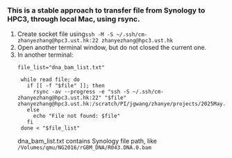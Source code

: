 ### This is a stable approach to transfer file from Synology to HPC3, through local Mac, using rsync.
1. Create socket file using```ssh -M -S ~/.ssh/cm-zhanyezhang@hpc3.ust.hk:22 zhanyezhang@hpc3.ust.hk```
2. Open another terminal window, but do not closed the current one.
3. In another terminal:
   ```
   file_list="dna_bam_list.txt"

    while read file; do
      if [[ -f "$file" ]]; then
        rsync -av --progress -e "ssh -S ~/.ssh/cm-zhanyezhang@hpc3.ust.hk:22" "$file" zhanyezhang@hpc3.ust.hk:/scratch/PI/jgwang/zhanye/projects/2025May.HLA_longitudinal/HM_LOH/bam/raw/
      else
        echo "File not found: $file"
      fi
    done < "$file_list"

   ```
   dna_bam_list.txt contains Synology file path, like ```/Volumes/qmu/NG2016/rGBM_DNA/R043.DNA.0.bam```
